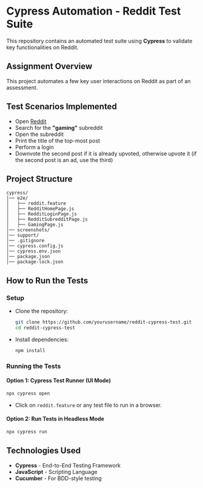 # Cypress Automation - Reddit Test Suite

This repository contains an automated test suite using **Cypress** to validate key functionalities on Reddit.

## Assignment Overview
This project automates a few key user interactions on Reddit as part of an assessment.

## Test Scenarios Implemented
- Open [Reddit](https://www.reddit.com/)
- Search for the **"gaming"** subreddit
- Open the subreddit
- Print the title of the top-most post
- Perform a login
- Downvote the second post if it is already upvoted, otherwise upvote it (if the second post is an ad, use the third)

## Project Structure
```
cypress/
│── e2e/
│   ├── reddit.feature
│   ├── RedditHomePage.js
│   ├── RedditLoginPage.js
│   ├── RedditSubredditPage.js
│   ├── GamingPage.js
│── screenshots/
│── support/
│── .gitignore
│── cypress.config.js
│── cypress.env.json
│── package.json
│── package-lock.json
```

## How to Run the Tests
### Setup
- Clone the repository:
  ```sh
  git clone https://github.com/yourusername/reddit-cypress-test.git
  cd reddit-cypress-test
  ```
- Install dependencies:
  ```sh
  npm install
  ```

### Running the Tests
#### Option 1: Cypress Test Runner (UI Mode)
```sh
npx cypress open
```
- Click on `reddit.feature` or any test file to run in a browser.

#### Option 2: Run Tests in Headless Mode
```sh
npx cypress run
```

## Technologies Used
- **Cypress** - End-to-End Testing Framework
- **JavaScript** - Scripting Language
- **Cucumber** - For BDD-style testing

